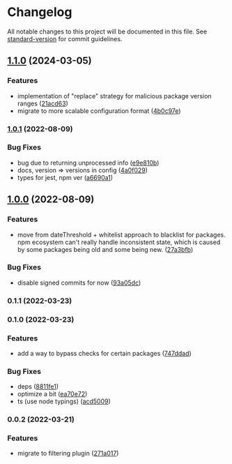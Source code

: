# Changelog

All notable changes to this project will be documented in this file. See [standard-version](https://github.com/conventional-changelog/standard-version) for commit guidelines.

## [1.1.0](https://github.com/Ansile/verdaccio-plugin-secfilter/compare/v1.0.1...v1.1.0) (2024-03-05)


### Features

* implementation of "replace" strategy for malicious package version ranges ([21acd63](https://github.com/Ansile/verdaccio-plugin-secfilter/commit/21acd63e965370d6505086ebf9da948511d586da))
* migrate to more scalable configuration format ([4b0c97e](https://github.com/Ansile/verdaccio-plugin-secfilter/commit/4b0c97e6ef7e6532f5c695ea7db916220df41fca))

### [1.0.1](https://github.com/Ansile/verdaccio-plugin-secfilter/compare/v1.0.0...v1.0.1) (2022-08-09)


### Bug Fixes

* bug due to returning unprocessed info ([e9e810b](https://github.com/Ansile/verdaccio-plugin-secfilter/commit/e9e810bc7420ec3f683fbeca54f7043e1ebb8656))
* docs, version => versions in config ([4a0f029](https://github.com/Ansile/verdaccio-plugin-secfilter/commit/4a0f029594412e0979dd87974e409a84d66164b3))
* types for jest, npm ver ([a6690a1](https://github.com/Ansile/verdaccio-plugin-secfilter/commit/a6690a1e48fd6e5d6bf8c29cd4b21b478b5950b2))

## [1.0.0](https://github.com/Ansile/verdaccio-plugin-secfilter/compare/v0.1.4...v1.0.0) (2022-08-09)


### Features

* move from dateThreshold + whitelist approach to blacklist for packages. npm ecosystem can't really handle inconsistent state, which is caused by some packages being old and some being new. ([27a3bfb](https://github.com/Ansile/verdaccio-plugin-secfilter/commit/27a3bfbe75cf5e2d7d29b07e9bb07be7d1040a71))


### Bug Fixes

* disable signed commits for now ([93a05dc](https://github.com/Ansile/verdaccio-plugin-secfilter/commit/93a05dcda1a946f636376d7b068518ceaf3fd9e8))

### 0.1.1 (2022-03-23)

### 0.1.0 (2022-03-23)


### Features

* add a way to bypass checks for certain packages ([747ddad](https://github.com/Ansile/verdaccio-plugin-secfilter/commit/747ddad5dc3dc0c4ef944240b0d79ea32446bc1f))

### Bug Fixes

* deps ([8811fe1](https://github.com/Ansile/verdaccio-plugin-secfilter/commit/8811fe1533bbd83a8855ada58f1473861169aa62))
* optimize a bit ([ea70e72](https://github.com/Ansile/verdaccio-plugin-secfilter/commit/ea70e721ec9c4bdeee5adfe7855d42507873e70c))
* ts (use node typings) ([acd5009](https://github.com/Ansile/verdaccio-plugin-secfilter/commit/acd500923b33bd23472a239c9ba65bab51c874de))

### 0.0.2 (2022-03-21)


### Features

* migrate to filtering plugin ([271a017](https://github.com/Ansile/verdaccio-plugin-secfilter/commit/271a01776fe1cbd5084fe584305362add2bcb45f))
